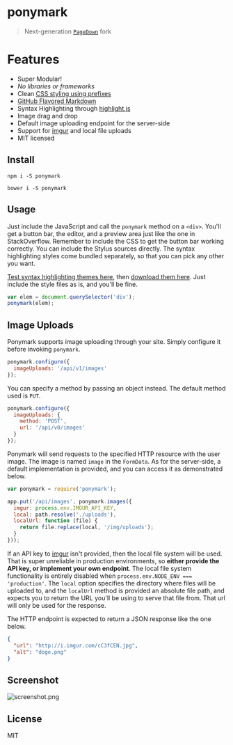 # ponymark

> Next-generation [`PageDown`][1] fork

# Features

- Super Modular!
- _No libraries or frameworks_
- Clean [CSS styling using prefixes][8]
- [GitHub Flavored Markdown][7]
- Syntax Highlighting through [highlight.js][6]
- Image drag and drop
- Default image uploading endpoint for the server-side
- Support for [imgur][5] and local file uploads
- MIT licensed

## Install

```shell
npm i -S ponymark
```

```shell
bower i -S ponymark
```

## Usage

Just include the JavaScript and call the `ponymark` method on a `<div>`. You'll get a button bar, the editor, and a preview area just like the one in StackOverflow. Remember to include the CSS to get the button bar working correctly. You can include the Stylus sources directly. The syntax highlighting styles come bundled separately, so that you can pick any other you want.

[Test syntax highlighting themes here][2], then [download them here][3]. Just include the style files as is, and you'll be fine.

```js
var elem = document.querySelector('div');
ponymark(elem);
```

## Image Uploads

Ponymark supports image uploading through your site. Simply configure it before invoking `ponymark`.

```js
ponymark.configure({
  imageUploads: '/api/v1/images'
});
```

You can specify a method by passing an object instead. The default method used is `PUT`.

```js
ponymark.configure({
  imageUploads: {
    method: 'POST',
    url: '/api/v0/images'
  }
});
```

Ponymark will send requests to the specified HTTP resource with the user image. The image is named `image` in the `FormData`. As for the server-side, a default implementation is provided, and you can access it as demonstrated below.

```js
var ponymark = require('ponymark');

app.put('/api/images', ponymark.images({
  imgur: process.env.IMGUR_API_KEY,
  local: path.resolve('./uploads'),
  localUrl: function (file) {
    return file.replace(local, '/img/uploads');
  }
}));
```

If an API key to [imgur][5] isn't provided, then the local file system will be used. That is super unreliable in production environments, so **either provide the API key, or implement your own endpoint**. The local file system functionality is entirely disabled when `process.env.NODE_ENV === 'production'`. The `local` option specifies the directory where files will be uploaded to, and the `localUrl` method is provided an absolute file path, and expects you to return the URL you'll be using to serve that file from. That url will only be used for the response.

The HTTP endpoint is expected to return a JSON response like the one below.

```json
{
  "url": "http://i.imgur.com/cC3fCEN.jpg",
  "alt": "doge.png"
}
```

## Screenshot

![screenshot.png][4]

## License

MIT

[1]: https://code.google.com/p/pagedown/ "PageDown: A JavaScript Markdown converter and editor"
[2]: http://highlightjs.org/static/test.html
[3]: https://github.com/isagalaev/highlight.js/tree/master/src/styles
[4]: http://i.imgur.com/BTmLVPR.png
[5]: http://imgur.com
[6]: https://github.com/isagalaev/highlight.js
[7]: http://github.github.com/github-flavored-markdown/
[8]: http://blog.ponyfoo.com/2014/05/17/css-the-good-parts "CSS: The Good Parts"
